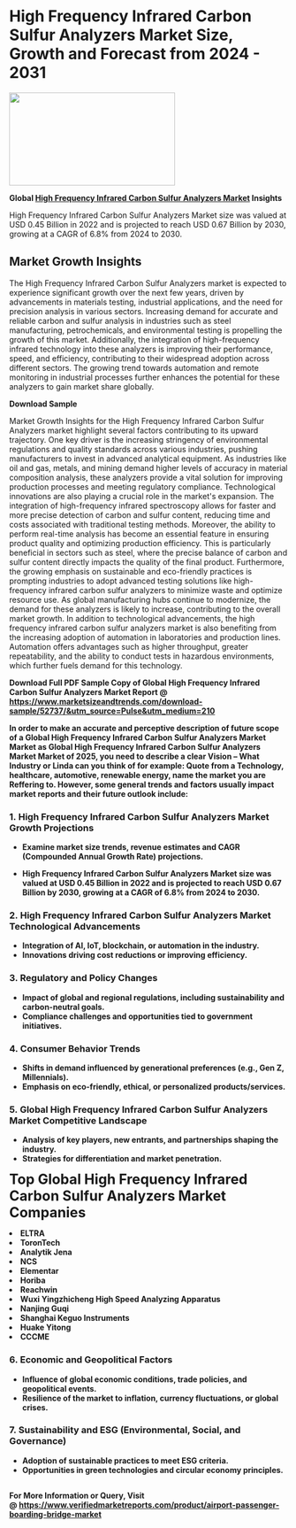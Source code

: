 <H1>High Frequency Infrared Carbon Sulfur Analyzers Market Size, Growth and Forecast from 2024 - 2031</H1><img class="aligncenter size-medium wp-image-584254" src="https://thirdeyenews.in/wp-content/uploads/2024/09/Global-Market-Research-300x168.jpeg" alt="" width="300" height="168" /><p><strong>Global&nbsp;<a href="https://www.marketsizeandtrends.com/download-sample/52737/&amp;utm_source=Pulse&amp;utm_medium=210">High Frequency Infrared Carbon Sulfur Analyzers Market</a> Insights</strong></p><p>High Frequency Infrared Carbon Sulfur Analyzers Market size was valued at USD 0.45 Billion in 2022 and is projected to reach USD 0.67 Billion by 2030, growing at a CAGR of 6.8% from 2024 to 2030.</p><p><h2>Market Growth Insights</h2> <p>The High Frequency Infrared Carbon Sulfur Analyzers market is expected to experience significant growth over the next few years, driven by advancements in materials testing, industrial applications, and the need for precision analysis in various sectors. Increasing demand for accurate and reliable carbon and sulfur analysis in industries such as steel manufacturing, petrochemicals, and environmental testing is propelling the growth of this market. Additionally, the integration of high-frequency infrared technology into these analyzers is improving their performance, speed, and efficiency, contributing to their widespread adoption across different sectors. The growing trend towards automation and remote monitoring in industrial processes further enhances the potential for these analyzers to gain market share globally.</p> <p><strong>Download Sample</strong></p> <p>Market Growth Insights for the High Frequency Infrared Carbon Sulfur Analyzers market highlight several factors contributing to its upward trajectory. One key driver is the increasing stringency of environmental regulations and quality standards across various industries, pushing manufacturers to invest in advanced analytical equipment. As industries like oil and gas, metals, and mining demand higher levels of accuracy in material composition analysis, these analyzers provide a vital solution for improving production processes and meeting regulatory compliance. Technological innovations are also playing a crucial role in the market's expansion. The integration of high-frequency infrared spectroscopy allows for faster and more precise detection of carbon and sulfur content, reducing time and costs associated with traditional testing methods. Moreover, the ability to perform real-time analysis has become an essential feature in ensuring product quality and optimizing production efficiency. This is particularly beneficial in sectors such as steel, where the precise balance of carbon and sulfur content directly impacts the quality of the final product. Furthermore, the growing emphasis on sustainable and eco-friendly practices is prompting industries to adopt advanced testing solutions like high-frequency infrared carbon sulfur analyzers to minimize waste and optimize resource use. As global manufacturing hubs continue to modernize, the demand for these analyzers is likely to increase, contributing to the overall market growth. In addition to technological advancements, the high frequency infrared carbon sulfur analyzers market is also benefiting from the increasing adoption of automation in laboratories and production lines. Automation offers advantages such as higher throughput, greater repeatability, and the ability to conduct tests in hazardous environments, which further fuels demand for this technology.</p> <p><strong></p><p><span class=""><strong>Download Full PDF Sample Copy of Global High Frequency Infrared Carbon Sulfur Analyzers Market Report</strong> @ <a href="https://www.marketsizeandtrends.com/download-sample/52737/&amp;utm_source=Pulse&amp;utm_medium=210" target="_blank">https://www.marketsizeandtrends.com/download-sample/52737/&amp;utm_source=Pulse&amp;utm_medium=210</a></span></p><p>In order to make an accurate and perceptive description of future scope of a Global&nbsp;High Frequency Infrared Carbon Sulfur Analyzers Market Market as Global&nbsp;High Frequency Infrared Carbon Sulfur Analyzers Market Market of 2025, you need to describe a clear Vision &ndash; What Industry or Linda can you think of for example: Quote from a Technology, healthcare, automotive, renewable energy, name the market you are Reffering to. However, some general trends and factors usually impact market reports and their future outlook include:</p><h3>1.&nbsp;<strong>High Frequency Infrared Carbon Sulfur Analyzers Market Growth Projections</strong></h3><ul><li>Examine market size trends, revenue estimates and CAGR (Compounded Annual Growth Rate) projections.</li><li><p>High Frequency Infrared Carbon Sulfur Analyzers Market size was valued at USD 0.45 Billion in 2022 and is projected to reach USD 0.67 Billion by 2030, growing at a CAGR of 6.8% from 2024 to 2030.</p></li></ul><h3>2.&nbsp;<strong>High Frequency Infrared Carbon Sulfur Analyzers Market Technological Advancements</strong></h3><ul><li>Integration of AI, IoT, blockchain, or automation in the industry.</li><li>Innovations driving cost reductions or improving efficiency.</li></ul><h3>3.&nbsp;<strong>Regulatory and Policy Changes</strong></h3><ul><li>Impact of global and regional regulations, including sustainability and carbon-neutral goals.</li><li>Compliance challenges and opportunities tied to government initiatives.</li></ul><h3>4.&nbsp;<strong>Consumer Behavior Trends</strong></h3><ul><li>Shifts in demand influenced by generational preferences (e.g., Gen Z, Millennials).</li><li>Emphasis on eco-friendly, ethical, or personalized products/services.</li></ul><h3>5.&nbsp;<strong>Global High Frequency Infrared Carbon Sulfur Analyzers Market Competitive Landscape</strong></h3><ul><li>Analysis of key players, new entrants, and partnerships shaping the industry.</li><li>Strategies for differentiation and market penetration.</li></ul><p data-pm-slice="1 1 []"><span style="color: inherit; font-family: inherit; font-size: 25px;">Top Global High Frequency Infrared Carbon Sulfur Analyzers Market Companies</span></p><div class="" data-test-id=""><p><li>ELTRA</li><li> ToronTech</li><li> Analytik Jena</li><li> NCS</li><li> Elementar</li><li> Horiba</li><li> Reachwin</li><li> Wuxi Yingzhicheng High Speed Analyzing Apparatus</li><li> Nanjing Guqi</li><li> Shanghai Keguo Instruments</li><li> Huake Yitong</li><li> CCCME</li></p></div><h3>6.&nbsp;<strong>Economic and Geopolitical Factors</strong></h3><ul><li>Influence of global economic conditions, trade policies, and geopolitical events.</li><li>Resilience of the market to inflation, currency fluctuations, or global crises.</li></ul><h3>7.&nbsp;<strong>Sustainability and ESG (Environmental, Social, and Governance)</strong></h3><ul><li>Adoption of sustainable practices to meet ESG criteria.</li><li>Opportunities in green technologies and circular economy principles.</li></ul><h2><strong style="font-size: 14px;">For More Information or Query, Visit @&nbsp;</strong><a style="background-color: #ffffff; font-size: 14px;" href="https://www.marketsizeandtrends.com/report/high-frequency-infrared-carbon-sulfur-analyzers-market/" target="_blank">https://www.verifiedmarketreports.com/product/airport-passenger-boarding-bridge-market</a></h2>
